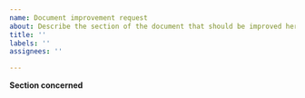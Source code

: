 ```yaml
---
name: Document improvement request
about: Describe the section of the document that should be improved here
title: ''
labels: ''
assignees: ''

---
```


**Section concerned**
